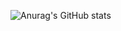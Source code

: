 ![Anurag's GitHub stats](https://github-readme-stats.vercel.app/api?username=cantgim&count_private=true&show_icons=true&theme=buefy&hide=stars,contribs)
